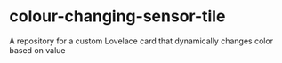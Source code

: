 # colour-changing-sensor-tile
A repository for a custom Lovelace card that dynamically changes color based on value
